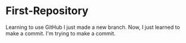 # First-Repository
Learning to use GitHub
I just made a new branch. Now, I just learned to make a commit.
I'm trying to make a commit.
